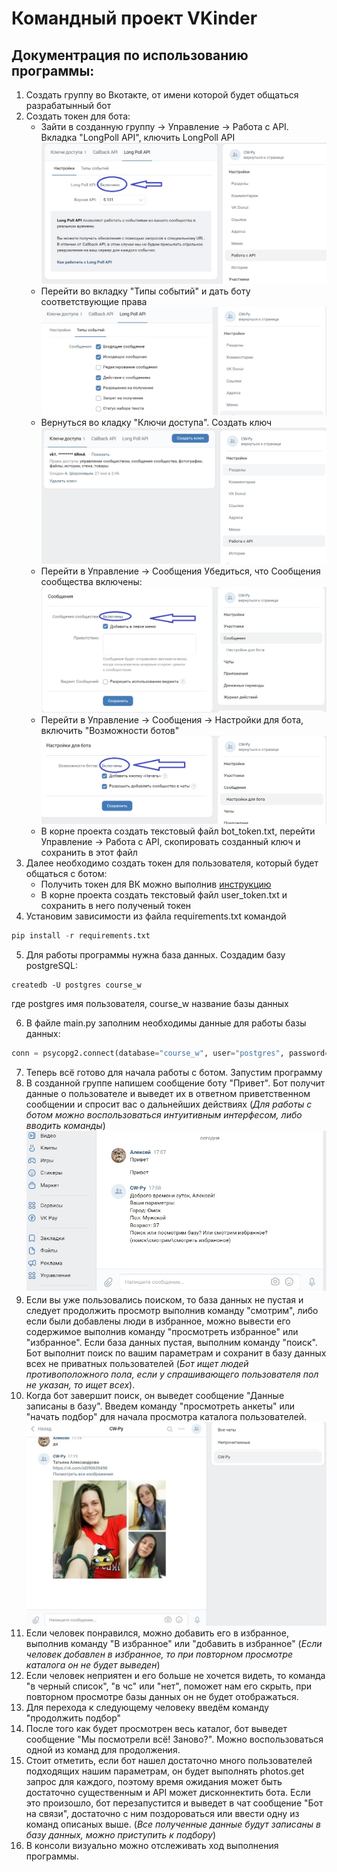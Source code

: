 # Командный проект VKinder
## Документрация по использованию программы:
1. Создать группу во Вкотакте, от имени которой будет общаться разрабатынный бот
2. Создать токен для бота:
    * Зайти в созданную группу -> Управление -> Работа с API. Вкладка "LongPoll API", ключить LongPoll API
    ![LongPoll API enable](LongPollAPI.jpg)
    * Перейти во вкладку "Типы событий" и дать боту соответствующие права
    ![LongPoll API Events](LongPollAPIEvents.jpg)
    * Вернуться во кладку "Ключи доступа". Создать ключ
     ![Create LongPoll API key](CreateLongPollAPI.jpg)
    * Перейти в Управление -> Сообщения Убедиться, что Сообщения сообщества включены:
    ![Enable message](EnableMsg.jpg)
    * Перейти в Управление -> Сообщения -> Настройки для бота, включить "Возможности ботов"
    ![Enable Bot Opportunities](BotOpportunities.jpg)
    * В корне проекта создать текстовый файл bot_token.txt, перейти  Управление -> Работа с API, скопировать созданный ключ и сохранить в этот файл
3. Далее необходимо создать токен для пользователя, который будет общаться с ботом:
    * Получить токен для ВК можно выполнив [инструкцию](https://docs.google.com/document/d/1_xt16CMeaEir-tWLbUFyleZl6woEdJt-7eyva1coT3w/edit?usp=sharing)
    * В корне проекта создать текстовый файл user_token.txt и сохранить в него полученый токен
4. Установим зависимости из файла requirements.txt командой 
```python
pip install -r requirements.txt
```
5. Для работы программы нужна база данных. Создадим базу postgreSQL:
```console
createdb -U postgres course_w
```
где postgres имя пользователя, course_w название базы данных

6. В файле main.py заполним необходимы данные для работы базы данных:
```python
conn = psycopg2.connect(database="course_w", user="postgres", password="password")
```
7. Теперь всё готово для начала работы с ботом. Запустим программу
8. В созданной группе напишем сообщение боту "Привет". Бот получит данные о пользователе и выведет их в ответном приветственном сообщении и спросит вас о дальнейших действиях (*Для работы с ботом можно воспользоваться интуитивным интерфесом, либо вводить команды*)
![Hi bot](HImsg.jpg)
9. Если вы уже пользовались поиском, то база данных не пустая и следует продолжить просмотр выполнив команду "смотрим", либо если были добавлены люди в избранное, можно вывести его содержимое выполнив команду "просмотреть избранное" или "избранное". Если база данных пустая, выполним команду "поиск". Бот выполнит поиск по вашим параметрам и сохранит в базу данных всех не приватных пользователей (*Бот ищет людей противоположного пола, если у спрашивающего пользователя пол не указан, то ищет всех*).
10. Когда бот завершит поиск, он выведет сообщение "Данные записаны в базу". Введем команду "просмотреть анкеты" или "начать подбор" для начала просмотра каталога пользователей.
![View catalog](ViewCatalog.jpg)
11. Если человек понравился, можно добавить его в избранное, выполнив команду "В избранное" или "добавить в избранное" (*Если человек добавлен в избранное, то при повторном просмотре каталога он не будет выведен*)
12. Если человек неприятен и его больше не хочется видеть, то команда "в черный список", "в чс" или "нет", поможет нам его скрыть, при повторном просмотре базы данных он не будет отображаться.
13. Для перехода к следующему человеку введём команду "продолжить подбор"
14. После того как будет просмотрен весь каталог, бот выведет сообщение "Мы посмотрели всё! Заново?". Можно воспользоваться одной из команд для продолжения.
15. Стоит отметить, если бот нашел достаточно много пользователей подходящих нашим параметрам, он будет выполнять photos.get запрос для каждого, поэтому время ожидания может быть достаточно существенным и API может дисконнектить бота. Если это произошло, бот перезапустится и выведет в чат сообщение "Бот на связи", достаточно с ним поздороваться или ввести одну из команд описаных выше. (*Все полученные данные будут записаны в базу данных, можно приступить к подбору*)
16. В консоли визуально можно отслеживать ход выполнения программы.

